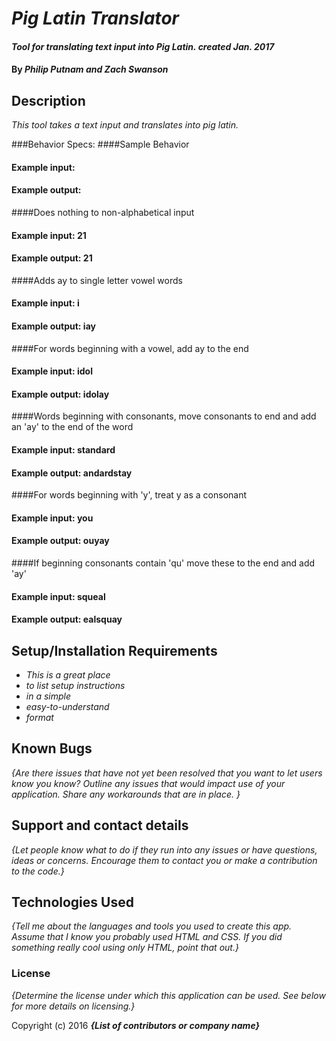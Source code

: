 # _Pig Latin Translator_

#### _Tool for translating text input into Pig Latin.  created Jan. 2017_

#### By _**Philip Putnam and Zach Swanson**_

## Description

_This tool takes a text input and translates into pig latin._

###Behavior Specs:
####Sample Behavior
####  Example input:
####  Example output:

####Does nothing to non-alphabetical input
####  Example input: 21
####  Example output: 21

####Adds ay to single letter vowel words
####  Example input: i
####  Example output: iay

####For words beginning with a vowel, add ay to the end
####  Example input: idol
####  Example output: idolay

####Words beginning with consonants, move consonants to end and add an 'ay' to the end of the word
####  Example input: standard
####  Example output: andardstay

####For words beginning with 'y', treat y as a consonant
####  Example input: you
####  Example output: ouyay

####If beginning consonants contain 'qu' move these to the end and add 'ay'
####  Example input: squeal
####  Example output: ealsquay




## Setup/Installation Requirements

* _This is a great place_
* _to list setup instructions_
* _in a simple_
* _easy-to-understand_
* _format_



## Known Bugs

_{Are there issues that have not yet been resolved that you want to let users know you know?  Outline any issues that would impact use of your application.  Share any workarounds that are in place. }_

## Support and contact details

_{Let people know what to do if they run into any issues or have questions, ideas or concerns.  Encourage them to contact you or make a contribution to the code.}_

## Technologies Used

_{Tell me about the languages and tools you used to create this app. Assume that I know you probably used HTML and CSS. If you did something really cool using only HTML, point that out.}_

### License

*{Determine the license under which this application can be used.  See below for more details on licensing.}*

Copyright (c) 2016 **_{List of contributors or company name}_**
